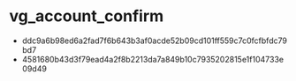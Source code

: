 vg_account_confirm
==================

* ddc9a6b98ed6a2fad7f6b643b3af0acde52b09cd101ff559c7c0fcfbfdc79bd7
* 4581680b43d3f79ead4a2f8b2213da7a849b10c7935202815e1f104733e09d49
